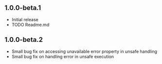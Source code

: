 ## 1.0.0-beta.1
- Initial release
- TODO Readme.md

## 1.0.0-beta.2
- Small bug fix on accessing unavailable error property in unsafe handling
- Small bug fix on handling error in unsafe execution
